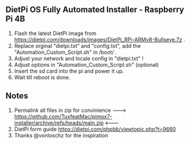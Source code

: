 DietPi OS Fully Automated Installer - Raspberry Pi 4B
---
1. Flash the latest DietPi image from https://dietpi.com/downloads/images/DietPi_RPi-ARMv8-Bullseye.7z .
2. Replace orginal "dietpi.txt" and "config.txt", add the "Automation_Custom_Script.sh" in /boot/ .
3. Adjust your network and locale config in "dietpi.txt" !
4. Adjust options in "Automation_Custom_Script.sh" (optional)
5. Insert the sd card into the pi and power it up.
6. Wait till reboot is done.

Notes
---
1. Permalink all files in zip for convinience ---> https://github.com/TuxfeatMac/pimox7-installer/archive/refs/heads/main.zip <---
2. DietPi form guide https://dietpi.com/phpbb/viewtopic.php?t=9660
3. Thanks @vonloschz for the inspiration
